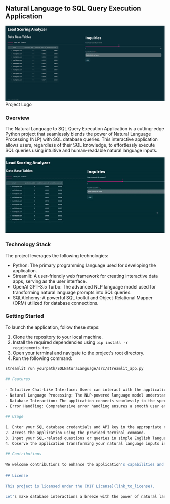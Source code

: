 ## Natural Language to SQL Query Execution Application

![Logo](docs/images/init_page.PNG)Project Logo

### Overview

The Natural Language to SQL Query Execution Application is a cutting-edge Python project that seamlessly blends the power of Natural Language Processing (NLP) with SQL database queries. This interactive application allows users, regardless of their SQL knowledge, to effortlessly execute SQL queries using intuitive and human-readable natural language inputs.

![Getting Started](docs/video/test.gif)

### Technology Stack

The project leverages the following technologies:

- Python: The primary programming language used for developing the application.
- Streamlit: A user-friendly web framework for creating interactive data apps, serving as the user interface.
- OpenAI GPT-3.5 Turbo: The advanced NLP language model used for transforming natural language prompts into SQL queries.
- SQLAlchemy: A powerful SQL toolkit and Object-Relational Mapper (ORM) utilized for database connections.

### Getting Started

To launch the application, follow these steps:

1. Clone the repository to your local machine.
2. Install the required dependencies using `pip install -r requirements.txt`.
3. Open your terminal and navigate to the project's root directory.
4. Run the following command:

```bash
streamlit run yourpath/SQLNaturaLanguage/src/streamlit_app.py

## Features

- Intuitive Chat-Like Interface: Users can interact with the application using a user-friendly and engaging chat-like interface, making SQL queries easy and approachable.
- Natural Language Processing: The NLP-powered language model understands natural language prompts and generates SQL queries accordingly.
- Database Interaction: The application connects seamlessly to the specified SQL database, executing queries and returning results in real-time.
- Error Handling: Comprehensive error handling ensures a smooth user experience even in the presence of invalid inputs.

## Usage

1. Enter your SQL database credentials and API key in the appropriate configuration files.
2. Access the application using the provided terminal command.
3. Input your SQL-related questions or queries in simple English language.
4. Observe the application transforming your natural language inputs into valid SQL queries and displaying query results.

## Contributions

We welcome contributions to enhance the application's capabilities and usability. To contribute, please follow the guidelines in the `CONTRIBUTING.md` file.

## License

This project is licensed under the [MIT License](link_to_license).

Let's make database interactions a breeze with the power of natural language and SQL integration! Feel free to share your feedback and ideas to improve the application further. Happy querying! 😎🚀